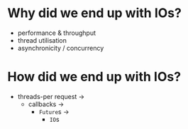 # Why did we end up with IOs?

* performance & throughput
* thread utilisation
* asynchronicity / concurrency

# How did we end up with IOs?

* threads-per request ->
  * callbacks ->
    * `Future`s ->
      * `IO`s 

 
